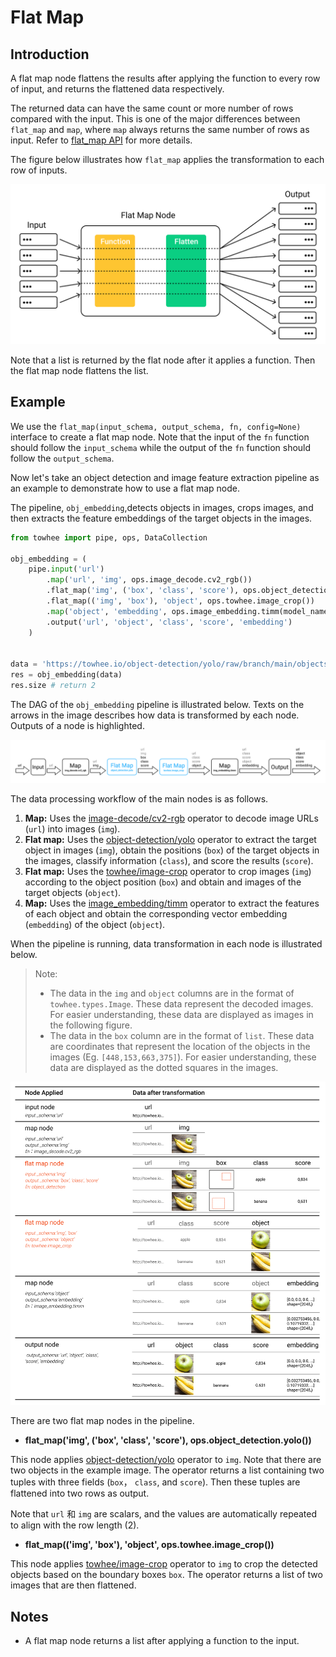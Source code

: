 # Flat Map

## Introduction

A flat map node flattens the results after applying the function to every row of input, and returns the flattened data respectively.

The returned data can have the same count or more number of rows compared with the input. This is one of the major differences between `flat_map` and `map`, where `map` always returns the same number of rows as input. Refer to [flat_map API](/05-API%20Reference/01-Pipeline%20API/04-flat-map.md) for more details.

The figure below illustrates how `flat_map` applies the transformation to each row of inputs.

![img](https://github.com/towhee-io/data/blob/main/image/docs/flat_map_intro.png?raw=true)

Note that a list is returned by the flat node after it applies a function. Then the flat map node flattens the list.



## Example

We use the `flat_map(input_schema, output_schema, fn, config=None)` interface to create a flat map node. Note that the input of the `fn` function should follow the `input_schema` while the output of the `fn` function should follow the `output_schema`.



Now let's take an object detection and image feature extraction pipeline as an example to demonstrate how to use a flat map node.



The pipeline, `obj_embedding`,detects objects in images, crops images, and then extracts the feature embeddings of the target objects in the images.

```Python
from towhee import pipe, ops, DataCollection

obj_embedding = (
    pipe.input('url')
        .map('url', 'img', ops.image_decode.cv2_rgb())
        .flat_map('img', ('box', 'class', 'score'), ops.object_detection.yolo())
        .flat_map(('img', 'box'), 'object', ops.towhee.image_crop())
        .map('object', 'embedding', ops.image_embedding.timm(model_name='resnet50'))
        .output('url', 'object', 'class', 'score', 'embedding')
    )


data = 'https://towhee.io/object-detection/yolo/raw/branch/main/objects.png'
res = obj_embedding(data)
res.size # return 2
```

The DAG of the `obj_embedding` pipeline is illustrated below. Texts on the arrows in the image describes how data is transformed by each node. Outputs of a node is highlighted.

![img](https://github.com/towhee-io/data/blob/main/image/docs/flat_map_example_1.png?raw=true)

The data processing workflow of the main nodes is as follows.

1. **Map:** Uses the [image-decode/cv2-rgb](https://towhee.io/image-decode/cv2-rgb) operator to decode image URLs (`url`) into images (`img`).
2. **Flat map:** Uses the [object-detection/yolo](https://towhee.io/object-detection/yolo) operator to extract the target object in images (`img`), obtain the positions (`box`) of the target objects in the images, classify information (`class`), and score the results (`score`).
3. **Flat map:** Uses the [towhee/image-crop](https://towhee.io/towhee/image-crop) operator to crop images (`img`) according to the object position (`box`) and obtain and images of the target objects (`object`).
4. **Map:** Uses the  [image_embedding/timm](https://towhee.io/image-embedding/timm) operator to extract the features of each object and obtain the corresponding vector embedding (`embedding`) of the object (`object`).

When the pipeline is running, data transformation in each node is illustrated below.

> Note:
>
> - The data in the `img` and `object` columns are in the format of `towhee.types.Image`. These data represent the decoded images. For easier understanding, these data are displayed as images in the following figure.
> - The data in the `box` column are in the format of `list`. These data are coordinates that represent the location of the objects in the images (Eg. `[448,153,663,375]`). For easier understanding, these data are displayed as the dotted squares in the images.

![img](https://github.com/towhee-io/data/blob/main/image/docs/flat_map_example_2.png?raw=true)

There are two flat map nodes in the pipeline. 

- **flat_map('img', ('box', 'class', 'score'), ops.object_detection.yolo())**

This node applies [object-detection/yolo](https://towhee.io/object-detection/yolo) operator to `img`. Note that there are two objects in the example image. The operator returns a list containing two tuples with three fields (`box`， `class`,  and `score`). Then these tuples are flattened into two rows as output.

Note that `url` 和 `img` are scalars, and the values are automatically repeated to align with the row length (2).

- **flat_map(('img', 'box'), 'object', ops.towhee.image_crop())**

This node applies [towhee/image-crop](https://towhee.io/towhee/image-crop) operator to `img` to crop the detected objects based on the boundary boxes `box`. The operator returns a list of two images that are then flattened.



## Notes

- A flat map node returns a list after applying a function to the input.
